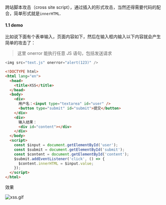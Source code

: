 跨站脚本攻击（cross site script），通过插入的形式攻击，当然还得需要代码的配合，简单形式就是`innerHTML`.

#### 1.1 demo

比如说下面有个表单输入，页面内容如下，然后在输入框内输入以下内容就会产生简单的攻击了：

> 这里 onerror 能执行任意 JS 语句，包括发送请求

```js
<img src="text.js" onerror="alert(123)" />
```

```html
<!DOCTYPE html>
<html lang="en">
  <head>
    <title>XSS</title>
  </head>
  <body>
    <div>
      用户名：<input type="textarea" id="user" />
      <button type="submit" id="submit">提交</button>
    </div>
    <div>
      输入结果：
      <div id="content"></div>
    </div>
  </body>
  <script>
    const $input = document.getElementById('user');
    const $submit = document.getElementById('submit');
    const $content = document.getElementById('content');
    $submit.addEventListener('click', () => {
      $content.innerHTML = $input.value;
    });
  </script>
</html>
```

效果

![xss.gif](https://p6-juejin.byteimg.com/tos-cn-i-k3u1fbpfcp/5305c0e9623b4bd2a55bf49bd36a44b3~tplv-k3u1fbpfcp-watermark.image?)
